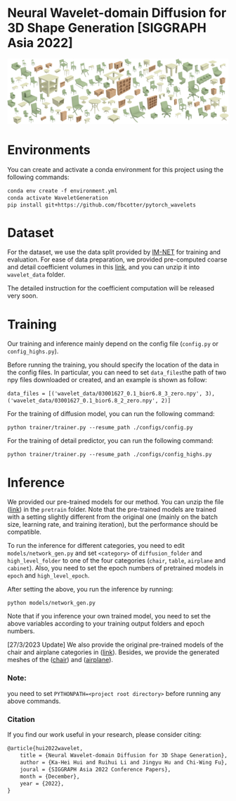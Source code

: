 # Neural Wavelet-domain Diffusion for 3D Shape Generation [SIGGRAPH Asia 2022] 

![teaser](images/teaser.png)

# Environments
You can create and activate a conda environment for this project using the following commands:
```angular2html
conda env create -f environment.yml
conda activate WaveletGeneration
pip install git+https://github.com/fbcotter/pytorch_wavelets
```

# Dataset
For the dataset, we use the data split provided by [IM-NET](https://github.com/czq142857/IM-NET-pytorch) for training and evaluation.
For ease of data preparation, we provided pre-computed coarse and detail coefficient volumes in this [link](https://drive.google.com/file/d/1p1xJqVejw_qaoZTdx7dv8VtUTsT3Dg5A/view?usp=share_link), and you can unzip it into ```wavelet_data``` folder.

The detailed instruction for the coefficient computation will be released very soon.

# Training
Our training and inference mainly depend on the config file (```config.py``` or ```config_highs.py```).

Before running the training, you should specify the location of the data in the config files.
In particular, you can need to set ```data_files```the path of two npy files downloaded or created, and an example is shown as follow:
```angular2html
data_files = [('wavelet_data/03001627_0.1_bior6.8_3_zero.npy', 3), ('wavelet_data/03001627_0.1_bior6.8_2_zero.npy', 2)]
```

For the training of diffusion model, you can run the following command:
```angular2html
python trainer/trainer.py --resume_path ./configs/config.py
```

For the training of detail predictor, you can run the following command:
```angular2html
python trainer/trainer.py --resume_path ./configs/config_highs.py
```

# Inference
We provided our pre-trained models for our method. You can unzip the file ([link](https://drive.google.com/file/d/1R9cRykZajvYwXSRIddQIVKaq8D06BM-K/view?usp=share_link)) in the ```pretrain``` folder. Note that the pre-trained models are trained with a setting slightly different from the original one (mainly on the batch size, learning rate, and training iteration), but the performance should be compatible.

To run the inference for different categories, you need to edit ```models/network_gen.py``` and set ```<category>``` of ```diffusion_folder``` and ```high_level_folder``` to one of the four categories (```chair```, ```table```, ```airplane``` and ```cabinet```).
Also, you need to set the epoch numbers of pretrained models in ```epoch``` and ```high_level_epoch```.

After setting the above, you run the inference by running:
```angular2html
python models/network_gen.py
```

Note that if you inference your own trained model, you need to set the above variables according to your training output folders and epoch numbers.

[27/3/2023 Update] We also provide the original pre-trained models of the chair and airplane categories in ([link](https://drive.google.com/file/d/1aDcgK8SPSb6JY7mpngh5V29EyWS0M43W/view?usp=share_link)). Besides, we provide the generated meshes of the ([chair](https://drive.google.com/file/d/1VD64JcXYYFc600CZSnIs2w4ggE1OP44g/view?usp=share_link)) and ([airplane](https://drive.google.com/file/d/1BSecRMy0k60qkgwsM67Qo4YBxzdZ2grh/view?usp=share_link)).

### Note: 
you need to set ```PYTHONPATH=<project root directory>``` before running any above commands.

### Citation
If you find our work useful in your research, please consider citing:
```
@article{hui2022wavelet,
    title = {Neural Wavelet-domain Diffusion for 3D Shape Generation},
    author = {Ka-Hei Hui and Ruihui Li and Jingyu Hu and Chi-Wing Fu},
    joural = {SIGGRAPH Asia 2022 Conference Papers},
    month = {December},
    year = {2022},
}
```

